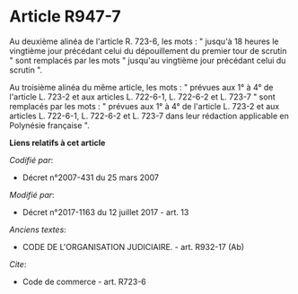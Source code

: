 # Article R947-7

Au deuxième alinéa de l'article R. 723-6, les mots : " jusqu'à 18 heures le vingtième jour précédant celui du dépouillement
du premier tour de scrutin " sont remplacés par les mots " jusqu'au vingtième jour précédant celui du scrutin ".

Au troisième alinéa du même article, les mots : " prévues aux 1° à 4° de l'article L. 723-2 et aux articles L. 722-6-1, L.
722-6-2 et L. 723-7 " sont remplacés par les mots : " prévues aux 1° à 4° de l'article L. 723-2 et aux articles L. 722-6-1,
L. 722-6-2 et L. 723-7 dans leur rédaction applicable en Polynésie française ".

**Liens relatifs à cet article**

_Codifié par_:

  - Décret n°2007-431 du 25 mars 2007

_Modifié par_:

  - Décret n°2017-1163 du 12 juillet 2017 - art. 13

_Anciens textes_:

  - CODE DE L'ORGANISATION JUDICIAIRE. - art. R932-17 (Ab)

_Cite_:

  - Code de commerce - art. R723-6
